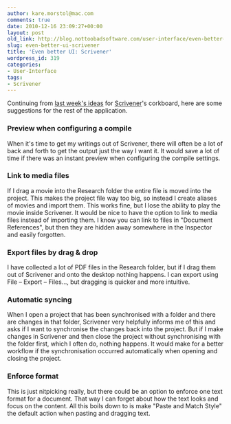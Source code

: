 ```yaml
---
author: kare.morstol@mac.com
comments: true
date: 2010-12-16 23:09:27+00:00
layout: post
old_link: http://blog.nottoobadsoftware.com/user-interface/even-better-ui-scrivener/
slug: even-better-ui-scrivener
title: 'Even better UI: Scrivener'
wordpress_id: 319
categories:
- User-Interface
tags:
- Scrivener
---
```


Continuing from [last week's ideas](/blog/user-interface/even-better-ui-scrivener-the-corkboard/) for [Scrivener](https://www.literatureandlatte.com/scrivener/overview)'s corkboard, here are some suggestions for the rest of the application.

### Preview when configuring a compile

When it's time to get my writings out of Scrivener, there will often be a lot of back and forth to get the output just the way I want it. It would save a lot of time if there was an instant preview when configuring the compile settings.

<!-- more -->
	

### Link to media files


	

If I drag a movie into the Research folder the entire file is moved into the project. This makes the project file way too big, so instead I create aliases of movies and import them. This works fine, but I lose the ability to play the movie inside Scrivener. It would be nice to have the option to link to media files instead of importing them. I know you can link to files in "Document References", but then they are hidden away somewhere in the Inspector and easily forgotten.


	

### Export files by drag & drop


	

I have collected a lot of PDF files in the Research folder, but if I drag them out of Scrivener and onto the desktop nothing happens. I can export using File – Export – Files…, but dragging is quicker and more intuitive.


	

### Automatic syncing


	

When I open a project that has been synchronised with a folder and there are changes in that folder, Scrivener very helpfully informs me of this and asks if I want to synchronise the changes back into the project. But if I make changes in Scrivener and then close the project without synchronising with the folder first, which I often do, nothing happens. It would make for a better workflow if the synchronisation occurred automatically when opening and closing the project.


	

### Enforce format


	

This is just nitpicking really, but there could be an option to enforce one text format for a document. That way I can forget about how the text looks and focus on the content. All this boils down to is make "Paste and Match Style" the default action when pasting and dragging text.
